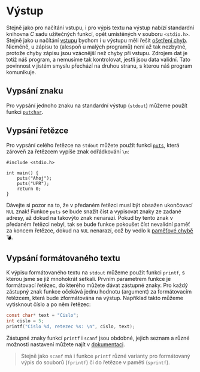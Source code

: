# Výstup
Stejně jako pro načítání vstupu, i pro výpis textu na výstup nabízí standardní knihovna *C* sadu
užitečných funkcí, opět umístěných v souboru `<stdio.h>`. Stejně jako u načítání [vstupu](vstup.md)
bychom i u výstupu měli řešit [ošetření chyb](vstupavystup.md#ošetření-chyb). Nicméně, u zápisu to
(alespoň u malých programů) není až tak nezbytné, protože chyby zápisu jsou vzácnější než chyby při
vstupu. Zdrojem dat je totiž náš program, a nemusíme tak kontrolovat, jestli jsou data validní.
Tato povinnost v jistém smyslu přechází na druhou stranu, s kterou náš program komunikuje.

## Vypsání znaku
Pro vypsání jednoho znaku na standardní výstup (`stdout`) můžeme použít funkci
[`putchar`](https://devdocs.io/c/io/putchar).

## Vypsání řetězce
Pro vypsání celého řetězce na `stdout` můžete použít funkci [`puts`](https://devdocs.io/c/io/puts),
která zároveň za řetězcem vypíše znak odřádkování `\n`:

```c,editable,mainbody
#include <stdio.h>

int main() {
    puts("Ahoj");
    puts("UPR");
    return 0;
}
```

Dávejte si pozor na to, že v předaném řetězci musí být obsažen ukončovací `NUL` znak! Funkce `puts`
se bude snažit číst a vypisovat znaky ze zadané adresy, až dokud na takovýto znak nenarazí. Pokud
by tento znak v předaném řetězci nebyl, tak se bude funkce pokoušet číst nevalidní paměť za koncem
řetězce, dokud na `NUL` nenarazí, což by vedlo k
[paměťové chybě](../../caste_chyby/pametove_chyby.md) 💣.

## Vypsání formátovaného textu
K výpisu formátovaného textu na `stdout` můžeme použít funkci `printf`, s kterou jsme se již
mnohokrát setkali. Prvním parametrem funkce je formátovací řetězec, do kterého můžete dávat
zástupné znaky. Pro každý zástupný znak funkce očekává jednu hodnotu (argument) za formátovacím
řetězcem, která bude zformátována na výstup. Například takto můžeme vytisknout číslo a po něm řetězec:
```c
const char* text = "Cislo";
int cislo = 5;
printf("Cislo %d, retezec %s: \n", cislo, text);
```

Zástupné znaky funkcí `printf` i `scanf` jsou obdobné, jejich seznam a různé možnosti nastavení
můžete najít v [dokumentaci](https://devdocs.io/c/io/fprintf).

> Stejně jako `scanf` má i funkce `printf` různé varianty pro formátovaný výpis do souborů
> (`fprintf`) či do řetězce v paměti (`sprintf`).
